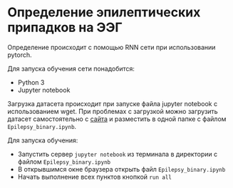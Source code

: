 # Определение эпилептических припадков на ЭЭГ

Определение происходит с помощью RNN сети при использовании pytorch. 

Для запуска обучения сети понадобится:
* Python 3
* Jupyter notebook

Загрузка датасета происходит при запуске файла jupyter notebook с использованием wget. При проблемах с загрузкой можно загрузить датасет самостоятельно с [сайта](http://archive.ics.uci.edu/ml/machine-learning-databases/00388/data.csv) и разместить в одной папке с файлом `Epilepsy_binary.ipynb`.

Для запуска обучения:
 * Запустить сервер `jupyter notebook` из терминала в директории с файлом `Epilepsy_binary.ipynb`
 * В открывшимся окне браузера открыть файл `Epilepsy_binary.ipynb`
 * Начать выполнение всех пунктов кнопкой `run all`

